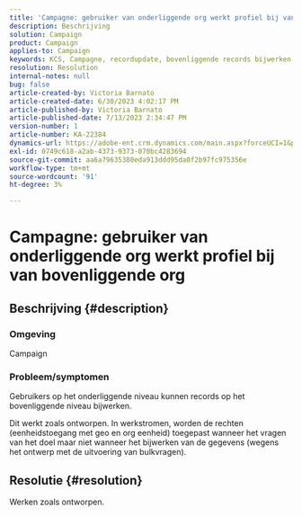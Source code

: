 ```yaml
---
title: 'Campagne: gebruiker van onderliggende org werkt profiel bij van bovenliggende org'
description: Beschrijving
solution: Campaign
product: Campaign
applies-to: Campaign
keywords: KCS, Campagne, recordupdate, bovenliggende records bijwerken, bovenliggende record van onderliggende gebruiker bijwerken
resolution: Resolution
internal-notes: null
bug: false
article-created-by: Victoria Barnato
article-created-date: 6/30/2023 4:02:17 PM
article-published-by: Victoria Barnato
article-published-date: 7/13/2023 2:34:47 PM
version-number: 1
article-number: KA-22384
dynamics-url: https://adobe-ent.crm.dynamics.com/main.aspx?forceUCI=1&pagetype=entityrecord&etn=knowledgearticle&id=6d471d75-5f17-ee11-8f6e-6045bd006b3d
exl-id: 0749c618-a2ab-4373-9373-070bc4283694
source-git-commit: aa6a79635380eda913ddd95da0f2b97fc975356e
workflow-type: tm+mt
source-wordcount: '91'
ht-degree: 3%

---
```


# Campagne: gebruiker van onderliggende org werkt profiel bij van bovenliggende org

## Beschrijving {#description}


### Omgeving

Campaign

### Probleem/symptomen

Gebruikers op het onderliggende niveau kunnen records op het bovenliggende niveau bijwerken.

Dit werkt zoals ontworpen. In werkstromen, worden de rechten (eenheidstoegang met geo en org eenheid) toegepast wanneer het vragen van het doel maar niet wanneer het bijwerken van de gegevens (wegens het ontwerp met de uitvoering van bulkvragen).


## Resolutie {#resolution}


Werken zoals ontworpen.
